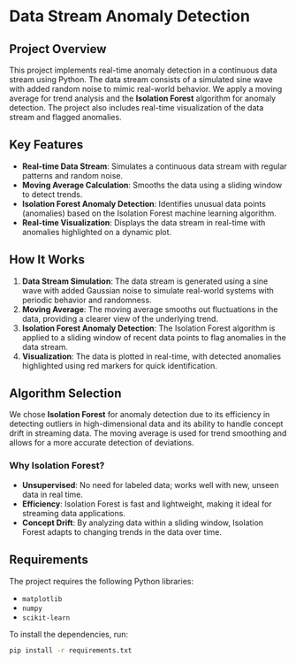 # Data Stream Anomaly Detection

## Project Overview
This project implements real-time anomaly detection in a continuous data stream using Python. The data stream consists of a simulated sine wave with added random noise to mimic real-world behavior. We apply a moving average for trend analysis and the **Isolation Forest** algorithm for anomaly detection. The project also includes real-time visualization of the data stream and flagged anomalies.

## Key Features
- **Real-time Data Stream**: Simulates a continuous data stream with regular patterns and random noise.
- **Moving Average Calculation**: Smooths the data using a sliding window to detect trends.
- **Isolation Forest Anomaly Detection**: Identifies unusual data points (anomalies) based on the Isolation Forest machine learning algorithm.
- **Real-time Visualization**: Displays the data stream in real-time with anomalies highlighted on a dynamic plot.

## How It Works
1. **Data Stream Simulation**: The data stream is generated using a sine wave with added Gaussian noise to simulate real-world systems with periodic behavior and randomness.
2. **Moving Average**: The moving average smooths out fluctuations in the data, providing a clearer view of the underlying trend.
3. **Isolation Forest Anomaly Detection**: The Isolation Forest algorithm is applied to a sliding window of recent data points to flag anomalies in the data stream.
4. **Visualization**: The data is plotted in real-time, with detected anomalies highlighted using red markers for quick identification.

## Algorithm Selection
We chose **Isolation Forest** for anomaly detection due to its efficiency in detecting outliers in high-dimensional data and its ability to handle concept drift in streaming data. The moving average is used for trend smoothing and allows for a more accurate detection of deviations.

### Why Isolation Forest?
- **Unsupervised**: No need for labeled data; works well with new, unseen data in real time.
- **Efficiency**: Isolation Forest is fast and lightweight, making it ideal for streaming data applications.
- **Concept Drift**: By analyzing data within a sliding window, Isolation Forest adapts to changing trends in the data over time.

## Requirements
The project requires the following Python libraries:
- `matplotlib`
- `numpy`
- `scikit-learn`

To install the dependencies, run:

```bash
pip install -r requirements.txt
